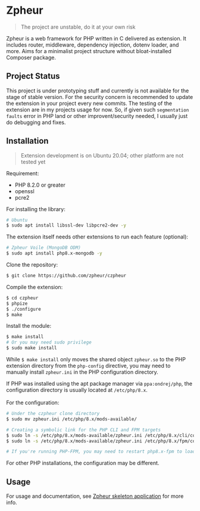 # Zpheur
> The project are unstable, do it at your own risk
 
Zpheur is a web framework for PHP written in C delivered as extension. It includes router, middleware, dependency injection, dotenv loader, and more. Aims for a minimalist project structure without bloat-installed Composer package.

## Project Status
This project is under prototyping stuff and currently is not available for the stage of stable version. For the security concern is recommended to update the extension in your project every new commits. The testing of the extension are in my projects usage for now. So, if given such ```segmentation faults``` error in PHP land or other improvent/security needed, I usually just do debugging and fixes.

## Installation
> Extension development is on Ubuntu 20.04; other platform are not tested yet

Requirement:
- PHP 8.2.0 or greater
- openssl
- pcre2

For installing the library:
```bash
# Ubuntu
$ sudo apt install libssl-dev libpcre2-dev -y
```
The extension itself needs other extensions to run each feature (optional):
```bash
# Zpheur Voile (MongoDB ODM)
$ sudo apt install php8.x-mongodb -y
```
Clone the repository:
```bash
$ git clone https://github.com/zpheur/czpheur
```
Compile the extension:
```bash
$ cd czpheur
$ phpize
$ ./configure
$ make
```
Install the module:
```bash
$ make install
# Or you may need sudo privilege
$ sudo make install
```
While ```$ make install``` only moves the shared object ```zpheur.so``` to the PHP extension directory from the ```php-config``` directive, you may need to manually install ```zpheur.ini``` in the PHP configuration directory.

If PHP was installed using the apt package manager via ```ppa:ondrej/php```, the configuration directory is usually located at ```/etc/php/8.x```.\
\
For the configuration:
```bash
# Under the czpheur clone directory
$ sudo mv zpheur.ini /etc/php/8.x/mods-available/

# Creating a symbolic link for the PHP CLI and FPM targets
$ sudo ln -s /etc/php/8.x/mods-available/zpheur.ini /etc/php/8.x/cli/conf.d/22-zpheur.ini
$ sudo ln -s /etc/php/8.x/mods-available/zpheur.ini /etc/php/8.x/fpm/conf.d/22-zpheur.ini

# If you're running PHP-FPM, you may need to restart php8.x-fpm to load the extension
```
For other PHP installations, the configuration may be different.
## Usage
For usage and documentation, see [Zpheur skeleton application](https://github.com/onecthree/zpheur) for more info.